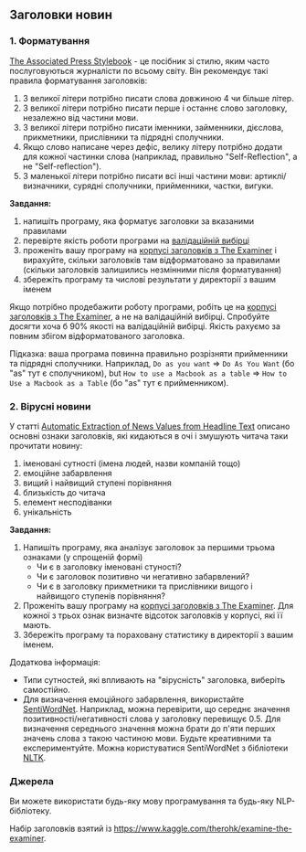 ## Заголовки новин

### 1. Форматування

[The Associated Press Stylebook](https://www.amazon.com/Associated-Press-Stylebook-2017-Briefing/dp/0465093043/) - це посібник зі стилю, яким часто послуговуються журналісти по всьому світу. Він рекомендує такі правила форматування заголовків:
1. З великої літери потрібно писати слова довжиною 4 чи більше літер.
2. З великої літери потрібно писати перше і останнє слово заголовку, незалежно від частини мови.
3. З великої літери потрібно писати іменники, займенники, дієслова, прикметники, прислівники та підрядні сполучники.
4. Якщо слово написане через дефіс, велику літеру потрібно додати для кожної частинки слова (наприклад, правильно "Self-Reflection", а не "Self-reflection").
5. З маленької літери потрібно писати всі інші частини мови: артиклі/визначники, сурядні сполучники, прийменники, частки, вигуки.

**Завдання:**
1. напишіть програму, яка форматує заголовки за вказаними правилами
2. перевірте якість роботи програми на [валідаційній вибірці](data/headlines-test-set.json)
3. проженіть вашу програму на [корпусі заголовків з The Examiner](data/examiner-headlines.txt) і вирахуйте, скільки заголовків там відформатовано за правилами (скільки заголовків залишились незмінними після форматування)
4. збережіть програму та числові результати у директорії з вашим іменем

Якщо потрібно продебажити роботу програми, робіть це на [корпусі заголовків з The Examiner](data/examiner-headlines.txt), а не на валідаційній вибірці. Спробуйте досягти хоча б 90% якості на валідаційній вибірці. Якість рахуємо за повним збігом відформатованого заголовка.

Підказка: ваша програма повинна правильно розрізняти прийменники та підрядні сполучники. Наприклад, `Do as you want` => `Do As You Want` (бо "as" тут є сполучником), but `How to use a Macbook as a table` => `How to Use a Macbook as a Table` (бо "as" тут є прийменником).

### 2. Вірусні новини

У статті [Automatic Extraction of News Values from Headline Text](http://www.aclweb.org/anthology/E17-4007) описано основні ознаки заголовків, які кидаються в очі і змушують читача таки прочитати новину:
1. іменовані сутності (імена людей, назви компаній тощо)
2. емоційне забарвлення
3. вищий і найвищий ступені порівняння
4. близькість до читача
5. елемент несподіванки
6. унікальність

**Завдання:**
1. Напишіть програму, яка аналізує заголовок за першими трьома ознаками (у спрощеній формі)
   * Чи є в заголовку іменовані стуності?
   * Чи є заголовок позитивно чи негативно забарвлений?
   * Чи є в заголовку прикметники та прислівники вищого і найвищого ступенів порівняння?
2. Проженіть вашу програму на [корпусі заголовків з The Examiner](data/examiner-headlines.txt). Для кожної з трьох ознак визначте відсоток заголовків у корпусі, які її мають.
3. Збережіть програму та пораховану статистику в директорії з вашим іменем.

Додаткова інформація:
- Типи сутностей, які впливають на "вірусність" заголовка, виберіть самостійно.
- Для визначення емоційного забарвлення, використайте [SentiWordNet](https://github.com/aesuli/sentiwordnet). Наприклад, можна перевірити, що середнє значення позитивності/негативності слова у заголовку перевищує 0.5. Для визначення середнього значення можна брати до п'яти перших значень слова з такою частиною мови. Будьте креативними та експериментуйте. Можна користуватися SentiWordNet з бібліотеки [NLTK](http://www.nltk.org/howto/sentiwordnet.html).

### Джерела

Ви можете використати будь-яку мову програмування та будь-яку NLP-бібліотеку.

Набір заголовків взятий із https://www.kaggle.com/therohk/examine-the-examiner.
